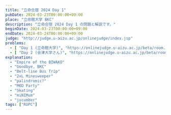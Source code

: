 ```yaml
---
title: "立命合宿 2024 Day 1"
pubDate: 2024-03-23T00:00:00+09:00
place: "立命館大学 BKC"
description: "立命合宿 2024 Day 1 の問題と解説です。"
beginDate: 2024-03-23T00:00:00+09:00
endDate: 2024-03-24T00:00:00+09:00
judge: "http://judge.u-aizu.ac.jp/onlinejudge/index.jsp"
problems:
  - [ "Day 1 (立命館大学)", "https://onlinejudge.u-aizu.ac.jp/beta/room.html#RUPC2024Day1"]
  - [ "Day 2 (会津大学さん)", "https://onlinejudge.u-aizu.ac.jp/beta/room.html#RUPC2024Day2"]
explanation:
  - "Empire of the BIWAKO"
  - "Goodbye, BKC"
  - "Belt-line Bus Trip"
  - "2xL Minesweeper"
  - "palindromic?"
  - "MOD Party"
  - "Skating"
  - "miNIMum"
  - "jucumber"
tags: ["RUPC"]
---
```


